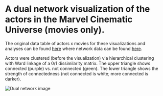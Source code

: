 # A dual network visualization of the actors in the Marvel Cinematic Universe (movies only). 

The original data table of actors x movies for these visualizations and analyses can be found [here](./Data/MovieMat/movie.mat.rda) where network data can be found [here](./Data/ForAnalyses/).

Actors were clustered (before the visualization) via hierarchical clustering with Ward linkage of a 0/1 dissimilarity matrix. The upper triangle shows connected (purple) vs. not connected (green). The lower triangle shows the strength of connectedness (not connected is white; more connected is darker). 

![Dual network image](./Pictures/DualNetworkVis/1a_DualNet.png)



